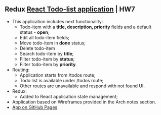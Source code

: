 ## Redux [React Todo-list application](https://romanovaleksander.github.io/js-band-hw-task-6) | HW7
* This application includes next functionality:
  * Todo-item with a **title, description, priority** fields and a default status - **open**;
  * Edit all todo-item fields;
  * Move todo-item in **done** status;
  * Delete todo-item
  * Search todo-item by **title**;
  * Filter todo-item by **status**;
  * Filter todo-item by **priority**.
* Routing:
  * Application starts from /todos route;
  * Todo list is available under /todos route;
  * Other routes are unavailable and respond with not found UI.
* Redux:
  * Added to React application state management;
* Application based on Wireframes provided in the Arch notes section.
* [App on GitHub Pages](https://romanovaleksander.github.io/js-band-hw-task-7)
